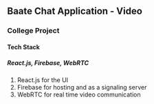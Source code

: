 ## Baate Chat Application - Video

### College Project

#### Tech Stack 

##### React.js, Firebase, WebRTC

1. React.js for the UI
2. Firebase for hosting and as a signaling server
3. WebRTC for real time video communication